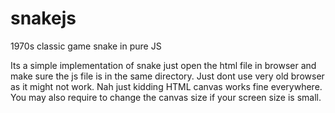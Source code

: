 # snakejs
1970s classic game snake in pure JS

Its a simple implementation of snake just open the html file in browser and make sure the js file is in the same directory. Just dont use
very old browser as it might not work. Nah just kidding HTML canvas works fine everywhere. You may also require to change the canvas size if
your screen size is small.
